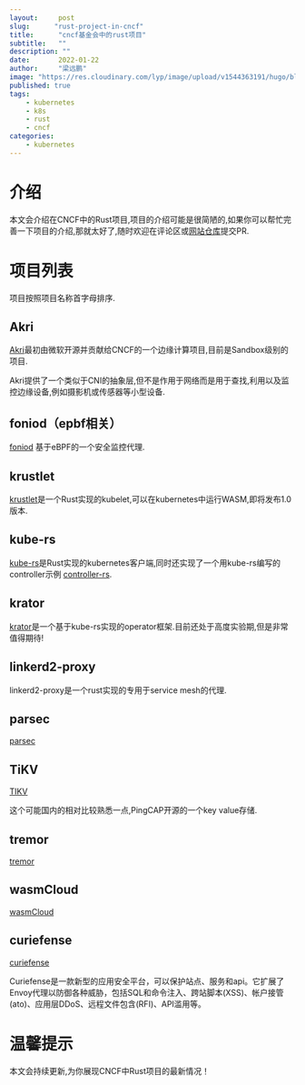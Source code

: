 ```yaml
---
layout:     post 
slug:      "rust-project-in-cncf"
title:      "cncf基金会中的rust项目"
subtitle:   ""
description: ""
date:       2022-01-22
author:     "梁远鹏"
image: "https://res.cloudinary.com/lyp/image/upload/v1544363191/hugo/blog.github.io/743a4e9227e1f14cb24a1eb6db29e183.jpg"
published: true
tags:
    - kubernetes
    - k8s
    - rust
    - cncf
categories: 
    - kubernetes
---
```


# 介绍 

本文会介绍在CNCF中的Rust项目,项目的介绍可能是很简陋的,如果你可以帮忙完善一下项目的介绍,那就太好了,随时欢迎在评论区或[网站仓库](https://github.com/liangyuanpeng/liangyuanpeng.github.io)提交PR.

# 项目列表  

项目按照项目名称首字母排序.  

## Akri  

[Akri](https://github.com/project-akri/akri)最初由微软开源并贡献给CNCF的一个边缘计算项目,目前是Sandbox级别的项目.  

Akri提供了一个类似于CNI的抽象层,但不是作用于网络而是用于查找,利用以及监控边缘设备,例如摄影机或传感器等小型设备.

## foniod（epbf相关） 

[foniod](https://github.com/foniod/foniod) 基于eBPF的一个安全监控代理.

## krustlet   

[krustlet](https://github.com/krustlet/krustlet)是一个Rust实现的kubelet,可以在kubernetes中运行WASM,即将发布1.0版本.

## kube-rs  

[kube-rs](https://github.com/kube-rs/kube-rs)是Rust实现的kubernetes客户端,同时还实现了一个用kube-rs编写的controller示例 [controller-rs](https://github.com/kube-rs/controller-rs).  


## krator

[krator](https://github.com/krator-rs/krator)是一个基于kube-rs实现的operator框架.目前还处于高度实验期,但是非常值得期待!

## linkerd2-proxy  

linkerd2-proxy是一个rust实现的专用于service mesh的代理.

## parsec

[parsec](https://github.com/parallaxsecond/parsec)

## TiKV  

[TIKV](https://github.com/tikv/tikv)

这个可能国内的相对比较熟悉一点,PingCAP开源的一个key value存储.


## tremor  

[tremor](https://github.com/tremor-rs/tremor-runtime) 

## wasmCloud  

[wasmCloud](https://github.com/wasmCloud/wasmCloud) 

## curiefense

[curiefense](https://github.com/curiefense/curiefense)

Curiefense是一款新型的应用安全平台，可以保护站点、服务和api。它扩展了Envoy代理以防御各种威胁，包括SQL和命令注入、跨站脚本(XSS)、帐户接管(ato)、应用层DDoS、远程文件包含(RFI)、API滥用等。

# 温馨提示  

本文会持续更新,为你展现CNCF中Rust项目的最新情况！
